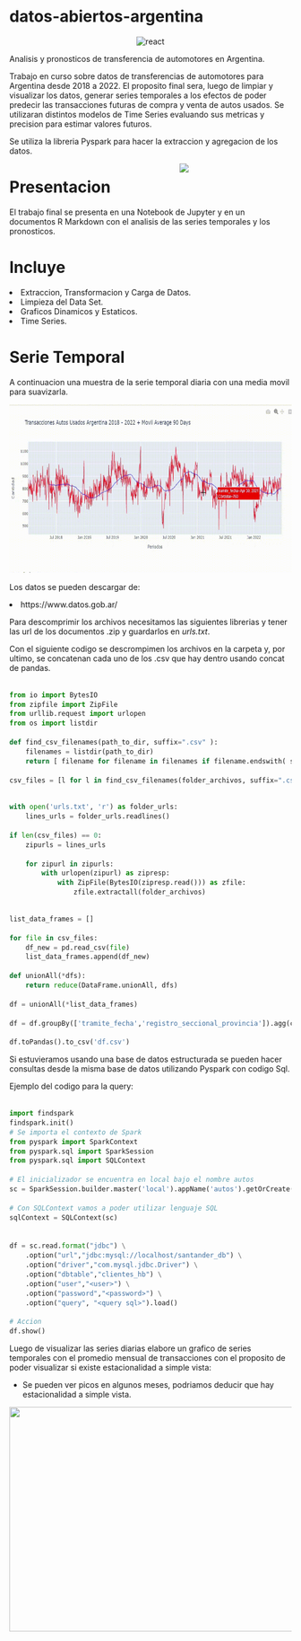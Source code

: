 # datos-abiertos-argentina

<p align="center">
<img src="https://upload.wikimedia.org/wikipedia/commons/thumb/f/f3/Apache_Spark_logo.svg/1280px-Apache_Spark_logo.svg.png" alt="react" width="300" height="150" />
</p>

Analisis y pronosticos de transferencia de automotores en Argentina.

Trabajo en curso sobre datos de transferencias de automotores para Argentina desde 2018 a 2022. El proposito final sera, luego de limpiar y visualizar los datos, generar series temporales a los efectos de poder predecir las transacciones futuras de compra y venta de autos usados. Se utilizaran distintos modelos de Time Series evaluando sus metricas y precision para estimar valores futuros.

Se utiliza la libreria Pyspark para hacer la extraccion y agregacion de los datos.

<p>
<a href="https://scikit-learn.org/stable/" rel="nofollow"><img src="https://upload.wikimedia.org/wikipedia/commons/thumb/0/0a/Python.svg/1024px-Python.svg.png" align="right" width="200" style="max-width: 100%;"></a>
</p>


# Presentacion

El trabajo final se presenta en una Notebook de Jupyter y en un documentos R Markdown con el analisis de las series temporales y los pronosticos.

# Incluye

<ui>

<li>
Extraccion, Transformacion y Carga de Datos.
</li>

<li>
Limpieza del Data Set.
</li>

<li>
Graficos Dinamicos y Estaticos.
</li>

<li>
Time Series.
</li>

</ui>

# Serie Temporal 

A continuacion una muestra de la serie temporal diaria con una media movil para suavizarla.

<p align="center">
  <img 
    width="550"
    height="300"
    src="img/gf.gif"
  >
</p>


Los datos se pueden descargar de: 

<ui>
<li>
https://www.datos.gob.ar/
</li>
</ui>

Para descomprimir los archivos necesitamos las siguientes librerias y tener las url de los documentos .zip y guardarlos en _urls.txt_. 

Con el siguiente codigo se descrompimen los archivos en la carpeta y, por ultimo, se concatenan cada uno de los .csv que hay dentro usando concat de pandas.

```python

from io import BytesIO
from zipfile import ZipFile
from urllib.request import urlopen
from os import listdir

def find_csv_filenames(path_to_dir, suffix=".csv" ):
    filenames = listdir(path_to_dir)
    return [ filename for filename in filenames if filename.endswith( suffix ) ]

csv_files = [l for l in find_csv_filenames(folder_archivos, suffix=".csv" ) if 'autos' in l]

```


```python

with open('urls.txt', 'r') as folder_urls:
    lines_urls = folder_urls.readlines()

if len(csv_files) == 0:
    zipurls = lines_urls

    for zipurl in zipurls:
        with urlopen(zipurl) as zipresp:
            with ZipFile(BytesIO(zipresp.read())) as zfile:
                zfile.extractall(folder_archivos)

```


```python

list_data_frames = []

for file in csv_files:
    df_new = pd.read_csv(file)
    list_data_frames.append(df_new)

def unionAll(*dfs):
    return reduce(DataFrame.unionAll, dfs)

df = unionAll(*list_data_frames)

df = df.groupBy(['tramite_fecha','registro_seccional_provincia']).agg(count("registro_seccional_provincia").alias("count"))

df.toPandas().to_csv('df.csv')

```

Si estuvieramos usando una base de datos estructurada se pueden hacer consultas desde la misma base de datos utilizando Pyspark con codigo Sql.

Ejemplo del codigo para la query:

```python

import findspark
findspark.init()
# Se importa el contexto de Spark
from pyspark import SparkContext 
from pyspark.sql import SparkSession
from pyspark.sql import SQLContext

# El inicializador se encuentra en local bajo el nombre autos
sc = SparkSession.builder.master('local').appName('autos').getOrCreate()

# Con SQLContext vamos a poder utilizar lenguaje SQL
sqlContext = SQLContext(sc)


df = sc.read.format("jdbc") \
    .option("url","jdbc:mysql://localhost/santander_db") \
    .option("driver","com.mysql.jdbc.Driver") \
    .option("dbtable","clientes_hb") \
    .option("user","<user>") \
    .option("password","<password>") \
    .option("query", "<query sql>").load()

# Accion
df.show()


```

Luego de visualizar las series diarias elabore un grafico de series temporales con el promedio mensual de transacciones con el proposito de poder visualizar si existe estacionalidad a simple vista:

* Se pueden ver picos en algunos meses, podriamos deducir que hay estacionalidad a simple vista.

<p align="center">
  <img 
    width="550"
    height="400"
    src="estacional.png"
  >
</p>